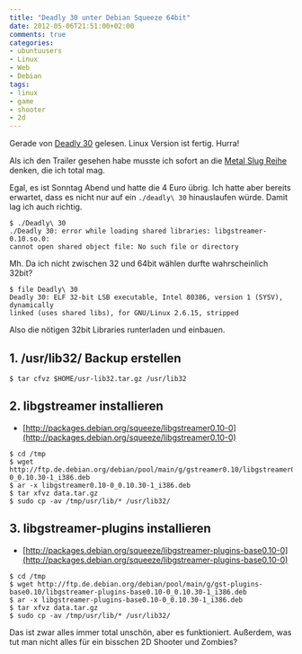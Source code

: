 ```yaml
---
title: "Deadly 30 unter Debian Squeeze 64bit"
date: 2012-05-06T21:51:00+02:00
comments: true
categories:
- ubuntuusers
- Linux
- Web
- Debian
tags:
- linux
- game
- shooter
- 2d
---
```


Gerade von [Deadly 30](http://www.deadly30.com/index.php) gelesen. Linux Version
ist fertig. Hurra!

Als ich den Trailer gesehen habe musste ich sofort an die [Metal Slug
Reihe](http://de.wikipedia.org/wiki/Metal_Slug) denken, die ich total mag.

Egal, es ist Sonntag Abend und hatte die 4 Euro übrig. Ich hatte aber bereits
erwartet, dass es nicht nur auf ein `./deadly\ 30` hinauslaufen würde. Damit lag
ich auch richtig.

```
$ ./Deadly\ 30
./Deadly 30: error while loading shared libraries: libgstreamer-0.10.so.0:
cannot open shared object file: No such file or directory
```

Mh. Da ich nicht zwischen 32 und 64bit wählen durfte wahrscheinlich 32bit?

```
$ file Deadly\ 30
Deadly 30: ELF 32-bit LSB executable, Intel 80386, version 1 (SYSV), dynamically
linked (uses shared libs), for GNU/Linux 2.6.15, stripped
```

Also die nötigen 32bit Libraries runterladen und einbauen.

## 1. /usr/lib32/ Backup erstellen

```
$ tar cfvz $HOME/usr-lib32.tar.gz /usr/lib32
```

## 2. libgstreamer installieren

* [http://packages.debian.org/squeeze/libgstreamer0.10-0](http://packages.debian.org/squeeze/libgstreamer0.10-0)

```
$ cd /tmp
$ wget http://ftp.de.debian.org/debian/pool/main/g/gstreamer0.10/libgstreamer0.10-0_0.10.30-1_i386.deb
$ ar -x libgstreamer0.10-0_0.10.30-1_i386.deb
$ tar xfvz data.tar.gz
$ sudo cp -av /tmp/usr/lib/* /usr/lib32/
```

## 3. libgstreamer-plugins installieren

* [http://packages.debian.org/squeeze/libgstreamer-plugins-base0.10-0](http://packages.debian.org/squeeze/libgstreamer-plugins-base0.10-0)

```
$ cd /tmp
$ wget http://ftp.de.debian.org/debian/pool/main/g/gst-plugins-base0.10/libgstreamer-plugins-base0.10-0_0.10.30-1_i386.deb
$ ar -x libgstreamer-plugins-base0.10-0_0.10.30-1_i386.deb
$ tar xfvz data.tar.gz
$ sudo cp -av /tmp/usr/lib/* /usr/lib32/
```

Das ist zwar alles immer total unschön, aber es funktioniert. Außerdem, was tut
man nicht alles für ein bisschen 2D Shooter und Zombies?
